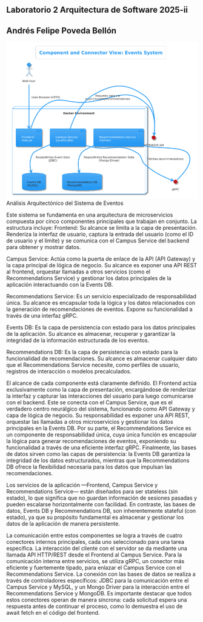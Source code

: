 ## Laboratorio 2 Arquitectura de Software 2025-ii
## Andrés Felipe Poveda Bellón
![Component and Conector View](CaCView.png)
Análisis Arquitectónico del Sistema de Eventos

Este sistema se fundamenta en una arquitectura de microservicios compuesta por cinco componentes principales que trabajan en conjunto. La estructura incluye:
 Frontend: Su alcance se limita a la capa de presentación. Renderiza la interfaz de usuario, captura la entrada del usuario (como el ID de usuario y el límite) y se comunica con el Campus Service del backend para obtener y mostrar datos.

 Campus Service: Actúa como la puerta de enlace de la API (API Gateway) y la capa principal de lógica de negocio. Su alcance es exponer una API REST al frontend, orquestar llamadas a otros servicios (como el Recommendations Service) y gestionar los datos principales de la aplicación interactuando con la Events DB.

 Recommendations Service: Es un servicio especializado de responsabilidad única. Su alcance es encapsular toda la lógica y los datos relacionados con la generación de recomendaciones de eventos. Expone su funcionalidad a través de una interfaz gRPC.

 Events DB: Es la capa de persistencia con estado para los datos principales de la aplicación. Su alcance es almacenar, recuperar y garantizar la integridad de la información estructurada de los eventos.

 Recommendations DB: Es la capa de persistencia con estado para la funcionalidad de recomendaciones. Su alcance es almacenar cualquier dato que el Recommendations Service necesite, como perfiles de usuario, registros de interacción o modelos precalculados.

El alcance de cada componente está claramente definido. El Frontend actúa exclusivamente como la capa de presentación, encargándose de renderizar la interfaz y capturar las interacciones del usuario para luego comunicarse con el backend. Este se conecta con el Campus Service, que es el verdadero centro neurálgico del sistema, funcionando como API Gateway y capa de lógica de negocio. Su responsabilidad es exponer una API REST, orquestar las llamadas a otros microservicios y gestionar los datos principales en la Events DB. Por su parte, el Recommendations Service es un componente de responsabilidad única, cuya única función es encapsular la lógica para generar recomendaciones de eventos, exponiendo su funcionalidad a través de una eficiente interfaz gRPC. Finalmente, las bases de datos sirven como las capas de persistencia: la Events DB garantiza la integridad de los datos estructurados, mientras que la Recommendations DB ofrece la flexibilidad necesaria para los datos que impulsan las recomendaciones.

Los servicios de la aplicación —Frontend, Campus Service y Recommendations Service— están diseñados para ser stateless (sin estado), lo que significa que no guardan información de sesiones pasadas y pueden escalarse horizontalmente con facilidad. En contraste, las bases de datos, Events DB y Recommendations DB, son inherentemente stateful (con estado), ya que su propósito fundamental es almacenar y gestionar los datos de la aplicación de manera persistente.

La comunicación entre estos componentes se logra a través de cuatro conectores internos principales, cada uno seleccionado para una tarea específica. La interacción del cliente con el servidor se da mediante una llamada API HTTP/REST desde el Frontend al Campus Service. Para la comunicación interna entre servicios, se utiliza gRPC, un conector más eficiente y fuertemente tipado, para enlazar el Campus Service con el Recommendations Service. La conexión con las bases de datos se realiza a través de controladores específicos: JDBC para la comunicación entre el Campus Service y MySQL, y un Mongo Driver para la interacción entre el Recommendations Service y MongoDB. Es importante destacar que todos estos conectores operan de manera síncrona: cada solicitud espera una respuesta antes de continuar el proceso, como lo demuestra el uso de await fetch en el código del frontend.